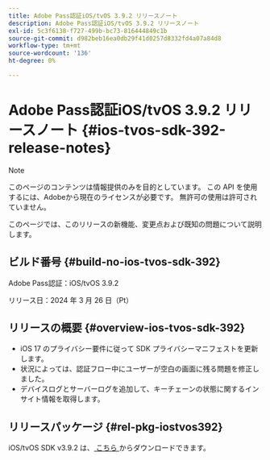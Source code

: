 ```yaml
---
title: Adobe Pass認証iOS/tvOS 3.9.2 リリースノート
description: Adobe Pass認証iOS/tvOS 3.9.2 リリースノート
exl-id: 5c3f6138-f727-499b-bc73-816444849c1b
source-git-commit: d982beb16ea0db29f41d0257d8332fd4a07a84d8
workflow-type: tm+mt
source-wordcount: '136'
ht-degree: 0%

---
```


# Adobe Pass認証iOS/tvOS 3.9.2 リリースノート {#ios-tvos-sdk-392-release-notes}

>[!NOTE]
>
>このページのコンテンツは情報提供のみを目的としています。 この API を使用するには、Adobeから現在のライセンスが必要です。 無許可の使用は許可されていません。

このページでは、このリリースの新機能、変更点および既知の問題について説明します。

## ビルド番号 {#build-no-ios-tvos-sdk-392}

Adobe Pass認証：iOS/tvOS 3.9.2

リリース日：2024 年 3 月 26 日（Pt）


## リリースの概要 {#overview-ios-tvos-sdk-392}

* iOS 17 のプライバシー要件に従って SDK プライバシーマニフェストを更新します。
* 状況によっては、認証フロー中にユーザーが空白の画面に残る問題を修正しました。
* デバイスログとサーバーログを追加して、キーチェーンの状態に関するインサイト情報を取得します。


## リリースパッケージ {#rel-pkg-iostvos392}

iOS/tvOS SDK v3.9.2 は、[ こちら ](https://tve.zendesk.com/hc/en-us/articles/204963209-iOS-tvOS-Native-AccessEnabler-Library) からダウンロードできます。
